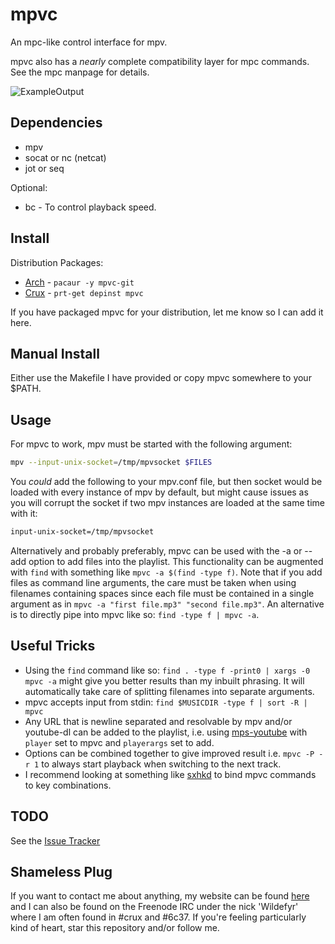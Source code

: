 mpvc
====

An mpc-like control interface for mpv.

mpvc also has a *nearly* complete compatibility layer for mpc commands. See the
mpc manpage for details.

![ExampleOutput](https://github.com/Wildefyr/mpvc/blob/master/output.png)

Dependencies
------------

- mpv
- socat or nc (netcat)
- jot or seq

Optional:
- bc - To control playback speed.

Install
-------

Distribution Packages:
- [Arch](https://aur.archlinux.org/packages/mpvc-git) - `pacaur -y mpvc-git`
- [Crux](https://github.com/6c37/crux-ports-git) - `prt-get depinst mpvc`

If you have packaged mpvc for your distribution, let me know so I can add it here.

Manual Install
--------------

Either use the Makefile I have provided or copy mpvc somewhere to your $PATH.

Usage
-----

For mpvc to work, mpv must be started with the following argument:

```bash
mpv --input-unix-socket=/tmp/mpvsocket $FILES
```

You *could* add the following to your mpv.conf file, but then socket would be
loaded with every instance of mpv by default, but might cause issues as you
will corrupt the socket if two mpv instances are loaded at the same time with
it:

```bash
input-unix-socket=/tmp/mpvsocket
```

Alternatively and probably preferably, mpvc can be used with the -a or --add
option to add files into the playlist. This functionality can be augmented with
`find` with something like `mpvc -a $(find -type f)`. Note that if you add files
as command line arguments, the care must be taken when using filenames
containing spaces since each file must be contained in a single argument as in
`mpvc -a "first file.mp3" "second file.mp3"`. An alternative is to directly pipe
into mpvc like so:
`find -type f | mpvc -a`. 

Useful Tricks
-------------

- Using the `find` command like so: `find . -type f -print0 | xargs -0 mpvc -a`
  might give you better results than my inbuilt phrasing. It will automatically
  take care of splitting filenames into separate arguments.
- mpvc accepts input from stdin: `find $MUSICDIR -type f | sort -R | mpvc`
- Any URL that is newline separated and resolvable by mpv and/or youtube-dl
  can be added to the playlist, i.e. using
  [mps-youtube](https://github.com/mps-youtube/mps-youtube) with `player` set
  to mpvc and `playerargs` set to add.
- Options can be combined together to give improved result i.e. `mpvc -P -r 1`
  to always start playback when switching to the next track.
- I recommend looking at something like [sxhkd](https://github.com/baskerville/sxhkd)
  to bind mpvc commands to key combinations.

TODO
----

See the [Issue Tracker](https://github.com/wildefyr/mpvc/issues)

Shameless Plug
--------------

If you want to contact me about anything, my website can be found
[here](https://wildefyr.net) and I can also be found on the Freenode IRC under
the nick 'Wildefyr' where I am often found in #crux and #6c37. If you're
feeling particularly kind of heart, star this repository and/or follow me.

